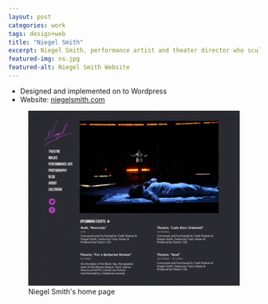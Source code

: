 ```yaml
---
layout: post
categories: work
tags: design+web
title: "Niegel Smith"
excerpt: Niegel Smith, performance artist and theater director who sculpts social spaces into unique communal environments.
featured-img: ns.jpg
featured-alt: Niegel Smith Website
---
```


* Designed and implemented on to Wordpress
* Website: [niegelsmith.com](http://niegelsmith.com)

<figure class="mt-4 mb-4">
  <div class="screenshot screenshot-chrome">
    <img src="img/ns.jpg" loading="lazy">
  </div>
  <figcaption>Niegel Smith's home page</figcaption>
</figure>
